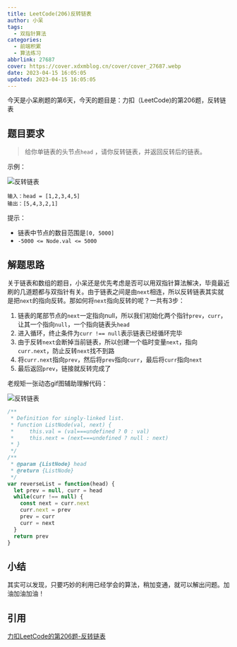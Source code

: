```yaml
---
title: LeetCode(206)反转链表
author: 小呆
tags:
  - 双指针算法
categories: 
  - 前端积累
  - 算法练习
abbrlink: 27687
cover: https://cover.xdxmblog.cn/cover/cover_27687.webp
date: 2023-04-15 16:05:05
updated: 2023-04-15 16:05:05
---
```


今天是小呆刷题的第6天，今天的题目是：力扣（LeetCode)的第206题，反转链表

## 题目要求

> 给你单链表的头节点`head` ，请你反转链表，并返回反转后的链表。

<!--more-->

示例：

![反转链表](https://img.xdxmblog.cn/images/article_27687_01.png)

```
输入：head = [1,2,3,4,5]
输出：[5,4,3,2,1]
```

提示：

- 链表中节点的数目范围是`[0, 5000]`
- `-5000 <= Node.val <= 5000`

## 解题思路

关于链表和数组的题目，小呆还是优先考虑是否可以用双指针算法解决，毕竟最近刷的几道题都与双指针有关。由于链表之间是由`next`相连，所以反转链表其实就是把`next`的指向反转。那如何将`next`指向反转的呢？一共有3步：

1. 链表的尾部节点的`next`一定指向null，所以我们初始化两个指针`prev`，`curr`，让其一个指向`null`，一个指向链表头`head`
2. 进入循环，终止条件为`curr !== null`表示链表已经循环完毕
3. 由于反转`next`会断掉当前链表，所以创建一个临时变量`next`，指向`curr.next`，防止反转`next`找不到路
4. 将`curr.next`指向`prev`，然后将`prev`指向`curr`，最后将`curr`指向`next`
5. 最后返回`prev`，链接就反转完成了

老规矩一张动态gif图辅助理解代码：

![反转链表](https://img.xdxmblog.cn/images/article_27687_02.gif)

```javascript
/**
 * Definition for singly-linked list.
 * function ListNode(val, next) {
 *     this.val = (val===undefined ? 0 : val)
 *     this.next = (next===undefined ? null : next)
 * }
 */
/**
 * @param {ListNode} head
 * @return {ListNode}
 */
var reverseList = function(head) {
  let prev = null, curr = head
  while(curr !== null) {
    const next = curr.next
    curr.next = prev
    prev = curr
    curr = next
  }
  return prev
}
```

## 小结

其实可以发现，只要巧妙的利用已经学会的算法，稍加变通，就可以解出问题。加油加油加油！

## 引用

[力扣LeetCode的第206题-反转链表](https://leetcode.cn/problems/reverse-linked-list/submissions/)
